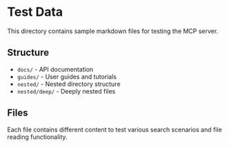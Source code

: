 # Test Data

This directory contains sample markdown files for testing the MCP server.

## Structure

- `docs/` - API documentation
- `guides/` - User guides and tutorials
- `nested/` - Nested directory structure
- `nested/deep/` - Deeply nested files

## Files

Each file contains different content to test various search scenarios and file reading functionality.

